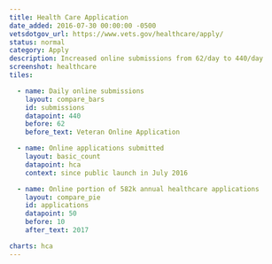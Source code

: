 ```yaml
---
title: Health Care Application
date_added: 2016-07-30 00:00:00 -0500
vetsdotgov_url: https://www.vets.gov/healthcare/apply/
status: normal
category: Apply
description: Increased online submissions from 62/day to 440/day
screenshot: healthcare
tiles:

  - name: Daily online submissions
    layout: compare_bars
    id: submissions
    datapoint: 440
    before: 62
    before_text: Veteran Online Application

  - name: Online applications submitted
    layout: basic_count
    datapoint: hca
    context: since public launch in July 2016

  - name: Online portion of 582k annual healthcare applications
    layout: compare_pie
    id: applications
    datapoint: 50
    before: 10
    after_text: 2017

charts: hca
---
```


